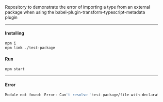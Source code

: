 Repository to demonstrate the error of importing a type from an external package when using the babel-plugin-transform-typescript-metadata plugin

---
#### Installing

```bash
npm i
npm link ./test-package
```

#### Run

```bash
npm start
```

---

#### Error
```bash
Module not found: Error: Can't resolve 'test-package/file-with-declaration' in ...
```
